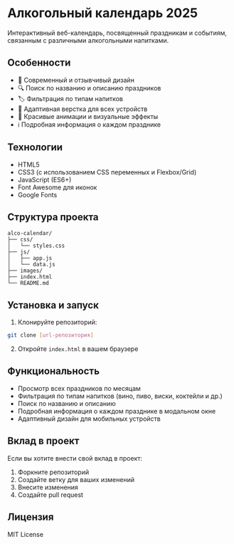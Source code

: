 # Алкогольный календарь 2025

Интерактивный веб-календарь, посвященный праздникам и событиям, связанным с различными алкогольными напитками.

## Особенности

- 🎯 Современный и отзывчивый дизайн
- 🔍 Поиск по названию и описанию праздников
- 🏷️ Фильтрация по типам напитков
- 📱 Адаптивная верстка для всех устройств
- 🎨 Красивые анимации и визуальные эффекты
- ℹ️ Подробная информация о каждом празднике

## Технологии

- HTML5
- CSS3 (с использованием CSS переменных и Flexbox/Grid)
- JavaScript (ES6+)
- Font Awesome для иконок
- Google Fonts

## Структура проекта

```
alco-calendar/
├── css/
│   └── styles.css
├── js/
│   ├── app.js
│   └── data.js
├── images/
├── index.html
└── README.md
```

## Установка и запуск

1. Клонируйте репозиторий:
```bash
git clone [url-репозитория]
```

2. Откройте `index.html` в вашем браузере

## Функциональность

- Просмотр всех праздников по месяцам
- Фильтрация по типам напитков (вино, пиво, виски, коктейли и др.)
- Поиск по названию и описанию
- Подробная информация о каждом празднике в модальном окне
- Адаптивный дизайн для мобильных устройств

## Вклад в проект

Если вы хотите внести свой вклад в проект:

1. Форкните репозиторий
2. Создайте ветку для ваших изменений
3. Внесите изменения
4. Создайте pull request

## Лицензия

MIT License 